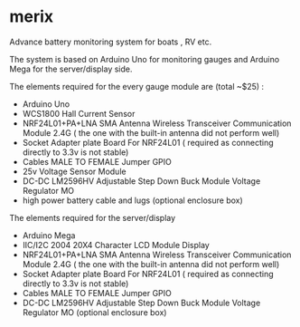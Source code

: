 # merix
Advance battery monitoring system for boats , RV etc. 

The system is based on Arduino Uno for monitoring gauges and Arduino Mega for the server/display side.

The elements required for the every gauge module are (total ~$25) :

- Arduino Uno
- WCS1800 Hall Current Sensor
- NRF24L01+PA+LNA SMA Antenna Wireless Transceiver Communication Module 2.4G ( the one with the built-in antenna did not perform well)
- Socket Adapter plate Board For NRF24L01 ( required as connecting directly to 3.3v is not stable)
- Cables MALE TO FEMALE Jumper GPIO 
- 25v Voltage Sensor Module
- DC-DC LM2596HV Adjustable Step Down Buck Module Voltage Regulator MO
- high power battery cable and lugs
(optional enclosure box)

The elements required for the server/display
- Arduino Mega
- IIC/I2C 2004 20X4 Character LCD Module Display
- NRF24L01+PA+LNA SMA Antenna Wireless Transceiver Communication Module 2.4G ( the one with the built-in antenna did not perform well)
- Socket Adapter plate Board For NRF24L01 ( required as connecting directly to 3.3v is not stable)
- Cables MALE TO FEMALE Jumper GPIO
- DC-DC LM2596HV Adjustable Step Down Buck Module Voltage Regulator MO
(optional enclosure box)
